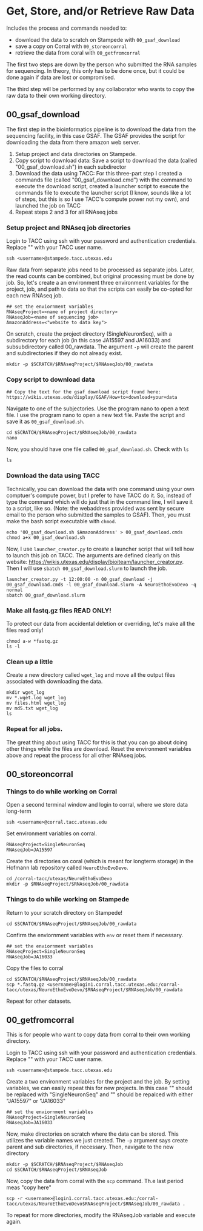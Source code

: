 # Get, Store, and/or Retrieve Raw Data

Includes the process and commands needed to:
* download the data to scratch on Stampede with `00_gsaf_download`
* save a copy on Corral with `00_storeoncorral`
* retrieve the data from coral with `00_getfromcorral` 

The first two steps are down by the person who submitted the RNA samples for sequencing. In theory, this only has to be done once, but it could be done again if data are lost or compromised. 

The third step will be performed by any collaborator who wants to copy the raw data to their own working directory. 

## 00_gsaf_download 

The first step in the bioinformatics pipeline is to download the data from the sequencing facility, in this case GSAF. The GSAF provides the script for downloading the data from there amazon web server. 

1. Setup project and data directories on Stampede.
2. Copy script to download data: Save a script to download the data (called "00_gsaf_download.sh") in each subdirector  
3. Download the data using TACC: For this three-part step I created a commands file (called "00_gsaf_download.cmd") with the command to execute the download script,  created a launcher script to execute the commands file to execute the launcher script (I know, sounds like a lot of steps, but this is so I use TACC's compute power not my own), and launched the job on TACC  
4. Repeat steps 2 and 3 for all RNAseq jobs 

### Setup project and RNAseq job directories 

Login to TACC using ssh with your password and authentication credentials. Replace "<username>" with your TACC user name. 

~~~ {.bash}
ssh <username>@stampede.tacc.utexas.edu
~~~

Raw data from separate jobs need to be processed as separate jobs. Later, the read counts can be combined, but original processing must be done by job. So, let's create a an environment three environment variables for the project, job, and path to data so that the scripts can easily be co-opted for each new RNAseq job. 

~~~ {.bash}
## set the enviornment variables 
RNAseqProject=<name of project directory>
RNAseqJob=<name of sequencing job>
AmazonAddress=<"website to data key">
~~~

On scratch, create the project directory (SingleNeuronSeq), with a subdirectory for each job (in this case JA15597 and JA16033) and subsubdirectory called 00_rawdata. The argument `-p` will create the parent and subdirectories if they do not already exist.

~~~ {.bash}
mkdir -p $SCRATCH/$RNAseqProject/$RNAseqJob/00_rawdata
~~~

### Copy script to download data 

~~~ {.bash}
## Copy the text for the gsaf download script found here:  https://wikis.utexas.edu/display/GSAF/How+to+download+your+data 
~~~ 

Navigate to one of the subjectories. Use the program nano to open a text file.  I use the program nano to open a new text file. Paste the script and save it as `00_gsaf_download.sh`.

~~~ {.bash}
cd $SCRATCH/$RNAseqProject/$RNAseqJob/00_rawdata
nano
~~~ 

Now, you should have one file called `00_gsaf_download.sh`. Check with `ls`

~~~ {.bash}
ls
~~~ 

### Download the data using TACC
Technically, you can download the data with one command using your own comptuer's compute power, but I prefer to have TACC do it. So, instead of type the command which will do just that in the command line, I will save it to a script, like so. (Note: the webaddress provided was sent by secure email to the person who submitted the samples to GSAF). Then, you must make the bash script executable with `chmod`.

~~~ {.bash}
echo '00_gsaf_download.sh $AmazonAddress' > 00_gsaf_download.cmds
chmod a+x 00_gsaf_download.sh
~~~

Now, I use `launcher_creator.py` to create a launcher script that will tell how to launch this job on TACC. The arguments are defined clearly on this website: https://wikis.utexas.edu/display/bioiteam/launcher_creator.py. Then I will use `sbatch 00_gsaf_download.slurm` to launch the job.

~~~ {.bash}
launcher_creator.py -t 12:00:00 -n 00_gsaf_download -j 00_gsaf_download.cmds -l 00_gsaf_download.slurm -A NeuroEthoEvoDevo -q normal
sbatch 00_gsaf_download.slurm
~~~

### Make all fastq.gz files READ ONLY!

To protect our data from accidental deletion or overriding, let's make all the files read only!

~~~ {.bash}
chmod a-w *fastq.gz
ls -l
~~~

### Clean up a little

Create a new directory called `wget_log` and move all the output files associated with downloading the data.

~~~ {.bash}
mkdir wget_log
mv *.wget.log wget_log
mv files.html wget_log
mv md5.txt wget_log
ls
~~~

### Repeat for all jobs. 
The great thing about using TACC for this is that you can go about doing other things while the files are download. Reset the environment variables above and repeat the process for all other RNAseq jobs.


## 00_storeoncorral

### Things to do while working on Corral

Open a second terminal window and login to corral, where we store data long-term

~~~ {.bash}
ssh <username>@corral.tacc.utexas.edu
~~~

Set environment variables on corral.

~~~ {.bash}
RNAseqProject=SingleNeuronSeq
RNAseqJob=JA15597
~~~

Create the directories on coral (which is meant for longterm storage) in the Hofmann lab repository called `NeuroEthoEvoDevo`. 


~~~ {.bash}
cd /corral-tacc/utexas/NeuroEthoEvoDevo
mkdir -p $RNAseqProject/$RNAseqJob/00_rawdata
~~~ 

### Things to do while working on Stampede

Return to your scratch directory on Stampede!

~~~ {.bash}
cd $SCRATCH/$RNAseqProject/$RNAseqJob/00_rawdata
~~~

Confirm the enviornment variables with `env` or reset them if necessary.

~~~ {.bash}
## set the enviornment variables 
RNAseqProject=SingleNeuronSeq
RNAseqJob=JA16033
~~~

Copy the files to corral

~~~ {.bash}
cd $SCRATCH/$RNAseqProject/$RNAseqJob/00_rawdata
scp *.fastq.gz <username>@login1.corral.tacc.utexas.edu:/corral-tacc/utexas/NeuroEthoEvoDevo/$RNAseqProject/$RNAseqJob/00_rawdata
~~~

Repeat for other datasets.

## 00_getfromcorral

This is for people who want to copy data from corral to their own working directory.

Login to TACC using ssh with your password and authentication credentials. Replace "<username>" with your TACC user name. 

~~~ {.bash}
ssh <username>@stampede.tacc.utexas.edu
~~~

Create a two environment variables for the project and the job. By setting variables, we can easily repeat this for new projects. In this case "<nameofproject>" should be replaced with "SingleNeuronSeq" and "<jobnumber>" should be repalced with either "JA15597" or "JA16033"

~~~ {.bash}
## set the enviornment variables 
RNAseqProject=SingleNeuronSeq
RNAseqJob=JA16033
~~~

Now, make directories on scratch where the data can be stored. This utilizes the variable names we just created. The `-p` argument says create parent and sub directories, if necessary.  Then, navigate to the new directory

~~~ {.bash}
mkdir -p $SCRATCH/$RNAseqProject/$RNAseqJob
cd $SCRATCH/$RNAseqProject/$RNAseqJob
~~~

Now, copy the data from corral with the `scp` command. Th.e last period meas "copy here"

~~~ {.bash}
scp -r <username>@login1.corral.tacc.utexas.edu:/corral-tacc/utexas/NeuroEthoEvoDevo$RNAseqProject/$RNAseqJob/00_rawdata .
~~~

To repeat for more directories, modify the RNAseqJob variable and execute again.
